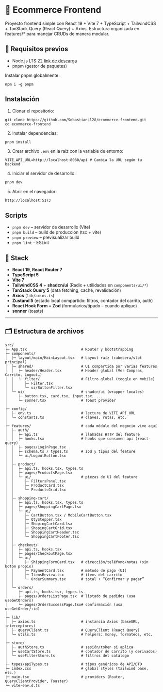 # 🛒 Ecommerce Frontend

Proyecto frontend simple con React 19 + Vite 7 + TypeScript + TailwindCSS + TanStack Query (React Query) + Axios.
Estructura organizada en features/\* para manejar CRUDs de manera modular.

## 🚀 Requisitos previos

- Node.js LTS 22 [link de descarga](https://nodejs.org/es/download/)
- pnpm (gestor de paquetes)

Instalar pnpm globalmente:

```
npm i -g pnpm
```

## Instalación

1. Clonar el repositorio:

```
git clone https://github.com/SebastianLl28/ecommerce-frontend.git
cd ecommerce-frontend
```

2. Instalar dependencias:

```bash
pnpm install
```

3. Crear archivo `.env` en la raíz con la variable de entorno:

```
VITE_API_URL=http://localhost:8080/api # Cambia la URL según tu backend
```

4. Iniciar el servidor de desarrollo:

```bash
pnpm dev
```

5. Abrir en el navegador:

```
http://localhost:5173
```

## Scripts

- `pnpm dev` – servidor de desarrollo (Vite)
- `pnpm build` – build de producción (tsc + vite)
- `pnpm preview` – previsualizar build
- `pnpm lint` – ESLint

## 🧱 Stack

- **React 19**, **React Router 7**
- **TypeScript 5**
- **Vite 7**
- **TailwindCSS 4** + **shadcn/ui** (Radix + utilidades en `components/ui/*`)
- **TanStack Query 5** (data fetching, caché, revalidación)
- **Axios** (`lib/axios.ts`)
- **Zustand 5** (estado local compartido: filtros, contador del carrito, auth)
- **React Hook Form + Zod** (formularios/tipado – cuando aplique)
- **sonner** (toasts)

---

## 🗂️ Estructura de archivos

```text
src/
├─ App.tsx                         # Router y bootstrapping
├─ components/
│  ├─ layout/main/MainLayout.tsx   # Layout raíz (cabecera/slot principal)
│  ├─ shared/                      # UI compartida por varias features
│  │  ├─ header/Header.tsx         # Header global (Ver Compras, Carrito, Logout…)
│  │  └─ filter/                   # Filtro global (toggle en mobile)
│  │     ├─ Filter.tsx
│  │     └─ ui/ButtonFilter.tsx
│  └─ ui/                          # shadcn/ui (wrapper locales)
│     ├─ button.tsx, card.tsx, input.tsx, ...
│     └─ sonner.tsx                # Toast provider
│
├─ config/
│  ├─ env.ts                       # lectura de VITE_API_URL
│  └─ constants.ts                 # claves, rutas, etc.
│
├─ features/                       # cada módulo del negocio vive aquí
│  ├─ auth/
│  │  ├─ api.ts                    # llamadas HTTP del feature
│  │  ├─ hooks.tsx                 # hooks que consumen api (react-query)
│  │  ├─ pages/LoginPage.tsx
│  │  ├─ schema.ts / types.ts      # zod y tipos del feature
│  │  └─ ui/LogoutButton.tsx
│  │
│  ├─ product/
│  │  ├─ api.ts, hooks.tsx, types.ts
│  │  ├─ pages/ProductsPage.tsx
│  │  └─ ui/                       # piezas de UI del feature
│  │     ├─ FiltersPanel.tsx
│  │     ├─ ProductCard.tsx
│  │     └─ ProductsGrid.tsx
│  │
│  ├─ shopping-cart/
│  │  ├─ api.ts, hooks.tsx, types.ts
│  │  ├─ pages/ShoppingCartPage.tsx
│  │  └─ ui/
│  │     ├─ CartButton.tsx / MobileCartButton.tsx
│  │     ├─ QtyStepper.tsx
│  │     ├─ ShopingCartCard.tsx
│  │     ├─ ShopingCartGrid.tsx
│  │     ├─ ShoppingCartHeader.tsx
│  │     └─ ShoppingCartFooter.tsx
│  │
│  ├─ checkout/
│  │  ├─ api.ts, hooks.tsx
│  │  ├─ pages/CheckoutPage.tsx
│  │  └─ ui/
│  │     ├─ ShippingFormCard.tsx   # dirección/teléfono/notas (sin botón propio)
│  │     ├─ PaymentCard.tsx        # método de pago (UI)
│  │     ├─ ItemsReview.tsx        # items del carrito
│  │     └─ OrderSummary.tsx       # total + “Confirmar y pagar”
│  │
│  └─ orders/
│     ├─ api.ts, hooks.tsx, types.ts
│     ├─ pages/OrdersListPage.tsx  # listado de pedidos (usa useGetOrders)
│     └─ pages/OrderSuccessPage.tsx# confirmación (usa useGetOrder/:id)
│
├─ lib/
│  ├─ axios.ts                     # instancia Axios (baseURL, interceptores)
│  ├─ queryClient.ts               # QueryClient (React Query)
│  └─ utils.ts                     # helpers: money, formateos, etc.
│
├─ store/
│  ├─ authStore.ts                 # sesión/token si aplica
│  ├─ useCartStore.ts              # contador de carrito (y derivados)
│  └─ useFilterStore.ts            # filtros del catálogo
│
├─ types/apiTypes.ts               # tipos genéricos de API/DTO
├─ index.css                       # global styles (tailwind base, etc.)
├─ main.tsx                        # providers (Router, QueryClientProvider, Toaster)
└─ vite-env.d.ts
```
